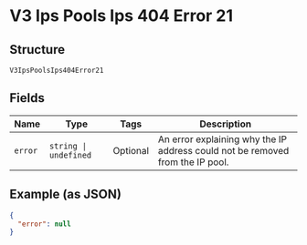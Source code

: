 
# V3 Ips Pools Ips 404 Error 21

## Structure

`V3IpsPoolsIps404Error21`

## Fields

| Name | Type | Tags | Description |
|  --- | --- | --- | --- |
| `error` | `string \| undefined` | Optional | An error explaining why the IP address could not be removed from the IP pool. |

## Example (as JSON)

```json
{
  "error": null
}
```

